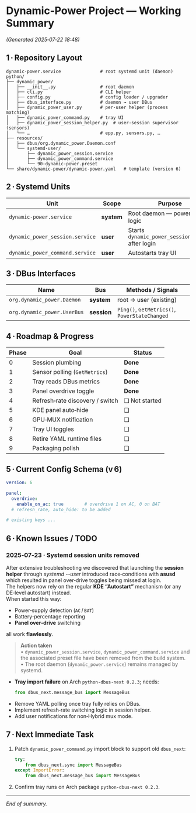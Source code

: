 
# Dynamic‑Power Project — Working Summary  
*(Generated 2025‑07‑22 18:48)*

## 1 · Repository Layout

```
dynamic-power.service               # root systemd unit (daemon)
python/
├── dynamic_power/
│   ├── __init__.py                 # root daemon
│   ├── cli.py                      # CLI helper
│   ├── config.py                   # config loader / upgrader
│   ├── dbus_interface.py           # daemon → user DBus
│   ├── dynamic_power_user.py       # per‑user helper (process matching)
│   ├── dynamic_power_command.py    # tray UI
│   ├── dynamic_power_session_helper.py  # user‑session supervisor (sensors)
│   └── …                           # epp.py, sensors.py, …
├── resources/
│   ├── dbus/org.dynamic_power.Daemon.conf
│   └── systemd-user/
│       ├── dynamic_power_session.service
│       ├── dynamic_power_command.service
│       └── 90-dynamic-power.preset
└── share/dynamic-power/dynamic-power.yaml   # template (version 6)
```

## 2 · Systemd Units

| Unit | Scope | Purpose |
|------|-------|---------|
| `dynamic-power.service` | **system** | Root daemon — power‑profile logic |
| `dynamic_power_session.service` | **user** | Starts `dynamic_power_session_helper` after login |
| `dynamic_power_command.service` | **user** | Autostarts tray UI |

## 3 · DBus Interfaces

| Name | Bus | Methods / Signals |
|------|-----|-------------------|
| `org.dynamic_power.Daemon` | **system** | root → user (existing) |
| `org.dynamic_power.UserBus` | **session** | `Ping()`, `GetMetrics()`, `PowerStateChanged` |

## 4 · Roadmap & Progress

| Phase | Goal | Status |
|-------|------|--------|
| 0 | Session plumbing | **Done** |
| 1 | Sensor polling (`GetMetrics`) | **Done** |
| 2 | Tray reads DBus metrics | **Done** |
| 3 | Panel overdrive toggle | **Done** |
| 4 | Refresh‑rate discovery / switch | ❑ Not started |
| 5 | KDE panel auto‑hide | ❑ |
| 6 | GPU‑MUX notification | ❑ |
| 7 | Tray UI toggles | ❑ |
| 8 | Retire YAML runtime files | ❑ |
| 9 | Packaging polish | ❑ |

## 5 · Current Config Schema (v 6)

```yaml
version: 6

panel:
  overdrive:
    enable_on_ac: true        # overdrive 1 on AC, 0 on BAT
  # refresh_rate, auto_hide: to be added

# existing keys ...
```

## 6 · Known Issues / TODO
### 2025‑07‑23 · Systemd session units removed

After extensive troubleshooting we discovered that launching the **session helper** through *systemd --user* introduced race‑conditions with **asusd** which resulted in panel over‑drive toggles being missed at login.  
The helpers now rely on the regular **KDE “Autostart”** mechanism (or any DE‑level autostart) instead.  
When started this way:

* Power‑supply detection (`AC` / `BAT`)
* Battery‑percentage reporting
* **Panel over‑drive** switching

all work **flawlessly**.

> **Action taken**  
> • `dynamic_power_session.service`, `dynamic_power_command.service` and the associated preset file have been removed from the build system.  
> • The root daemon (`dynamic_power.service`) remains managed by systemd.



* **Tray import failure** on Arch `python-dbus-next 0.2.3`; needs:
  ```python
  from dbus_next.message_bus import MessageBus
  ```
* Remove YAML polling once tray fully relies on DBus.
* Implement refresh‑rate switching logic in session helper.
* Add user notifications for non‑Hybrid mux mode.

## 7 · Next Immediate Task

1. Patch `dynamic_power_command.py` import block to support old `dbus_next`:
   ```python
   try:
       from dbus_next.sync import MessageBus
   except ImportError:
       from dbus_next.message_bus import MessageBus
   ```
2. Confirm tray runs on Arch package `python-dbus-next 0.2.3`.

---

*End of summary.*
